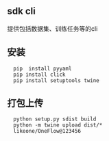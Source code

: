## sdk cli
提供包括数据集、训练任务等的cli
## 安装
      pip  install pyyaml
      pip install click
      pip install setuptools twine
##  打包上传
      python setup.py sdist build
      python -m twine upload dist/*
      likeone/OneFlow@123456
          
